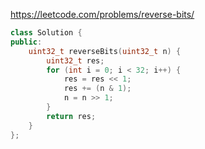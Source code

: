 https://leetcode.com/problems/reverse-bits/

```c++
class Solution {
public:
    uint32_t reverseBits(uint32_t n) {
        uint32_t res;
        for (int i = 0; i < 32; i++) {
            res = res << 1;
            res += (n & 1);
            n = n >> 1;
        }
        return res;
    }
};
```

